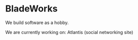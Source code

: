 # BladeWorks
We build software as a hobby.

We are currently working on:
Atlantis (social networking site)
